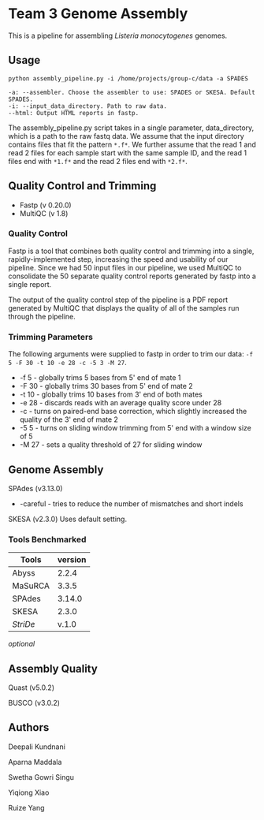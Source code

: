 # Team 3 Genome Assembly

This is a pipeline for assembling *Listeria monocytogenes* genomes. 

## Usage

```
python assembly_pipeline.py -i /home/projects/group-c/data -a SPADES
```
```
-a: --assembler. Choose the assembler to use: SPADES or SKESA. Default SPADES.
-i: --input_data_directory. Path to raw data.
--html: Output HTML reports in fastp.
```

The assembly_pipeline.py script takes in a single parameter, data_directory, which is a path to the raw fastq data. We assume that the input directory contains files that fit the pattern `*.f*`. We further assume that the read 1 and read 2 files for each sample start with the same sample ID, and the read 1 files end with `*1.f*` and the read 2 files end with `*2.f*`. 

## Quality Control and Trimming

* Fastp (v 0.20.0)
* MultiQC (v 1.8)

### Quality Control

Fastp is a tool that combines both quality control and trimming into a single, rapidly-implemented step, increasing the speed and usability of our pipeline. Since we had 50 input files in our pipeline, we used MultiQC to consolidate the 50 separate quality control reports generated by fastp into a single report.

The output of the quality control step of the pipeline is a PDF report generated by MultiQC that displays the quality of all of the samples run through the pipeline. 

### Trimming Parameters

The following arguments were supplied to fastp in order to trim our data: `-f 5 -F 30 -t 10 -e 28 -c -5 3 -M 27`.

* -f 5 - globally trims 5 bases from 5' end of mate 1
* -F 30 - globally trims 30 bases from 5' end of mate 2
* -t 10 - globally trims 10 bases from 3' end of both mates
* -e 28 - discards reads with an average quality score under 28
* -c - turns on paired-end base correction, which slightly increased the quality of the 3' end of mate 2
* -5 5 - turns on sliding window trimming from 5' end with a window size of 5
* -M 27 - sets a quality threshold of 27 for sliding window

## Genome Assembly

SPAdes (v3.13.0)
* -careful - tries to reduce the number of mismatches and short indels

SKESA (v2.3.0)
Uses default setting.

### Tools Benchmarked

|Tools   | version  |
|--------|----------| 
|Abyss   |  2.2.4   |
|MaSuRCA |  3.3.5   |
|SPAdes  |  3.14.0  |
|SKESA   |  2.3.0   |
|*StriDe*|  v.1.0   | 

*optional*

## Assembly Quality

Quast (v5.0.2)

BUSCO (v3.0.2)

## Authors

Deepali Kundnani

Aparna Maddala

Swetha Gowri Singu

Yiqiong Xiao

Ruize Yang



